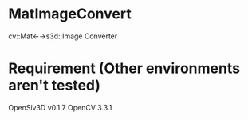 # MatImageConvert
cv::Mat←→s3d::Image Converter

# Requirement (Other environments aren't tested)
OpenSiv3D v0.1.7
OpenCV 3.3.1
